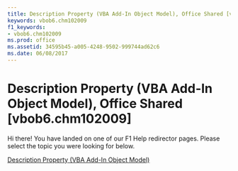 ```yaml
---
title: Description Property (VBA Add-In Object Model), Office Shared [vbob6.chm102009]
keywords: vbob6.chm102009
f1_keywords:
- vbob6.chm102009
ms.prod: office
ms.assetid: 34595b45-a005-4248-9502-999744ad62c6
ms.date: 06/08/2017
---
```



# Description Property (VBA Add-In Object Model), Office Shared [vbob6.chm102009]

Hi there! You have landed on one of our F1 Help redirector pages. Please select the topic you were looking for below.

[Description Property (VBA Add-In Object Model)](http://msdn.microsoft.com/library/135aaff8-0ea8-727a-cee0-44e71b7e7c46%28Office.15%29.aspx)


